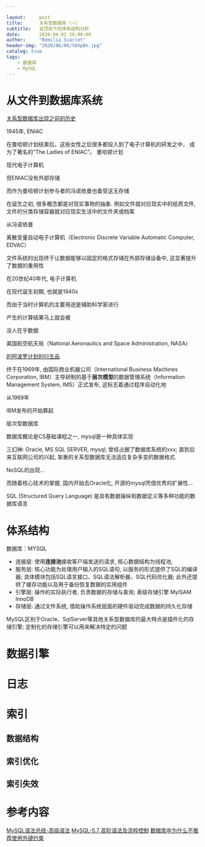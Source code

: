 ```yaml
---

layout:     post
title:      关系型数据库（一）
subtitle:   自顶向下的体系结构分析
date:       2020-04-01 10:00:00
author:     "Remilia Scarlet"
header-img: "2020/06/06/t6XpBn.jpg"
catalog: true
tags:
    - 数据库
    - MySQL
---
```


# 从文件到数据库系统

[关系型数据库出现之前的历史](https://zhuanlan.zhihu.com/p/31549663)

1945年, ENIAC

在曼哈顿计划结束后，这些女性之后很多都投入到了电子计算机的研发之中， 成为了著名的“The Ladies of ENIAC”。
曼哈顿计划

现代电子计算机

但ENIAC没有外部存储

而作为曼哈顿计划参与者的冯诺依曼也备受这无存储

在诞生之初, 很多概念都是对现实事物的抽象. 例如文件就对应现实中的纸质文件, 文件的分类存储容器就对应现实生活中的文件夹或档案

从冯诺依曼

离散变量自动电子计算机（Electronic Discrete Variable Automatic Computer, EDVAC）

文件系统的出现终于让数据能够以固定的格式存储在外部存储设备中, 这显著提升了数据的重用性

在20世纪40年代, 电子计算机

在现代诞生初期, 也就是1940s

而由于当时计算机的主要用途是辅助科学家进行

产生的计算结果马上就会被

没人在乎数据

美国航空航天局（National Aeronautics and Space Administration, NASA）

[的阿波罗计划的衍生品](https://www.ibm.com/support/knowledgecenter/zosbasics/com.ibm.imsintro4db.doc.intro/ip0ind0011003710.htm)

终于在1969年, 由国际商业机器公司（International Business Machines Corporation, IBM）主导研制的基于**层次模型**的数据管理系统（Information Management System, IMS）正式发布, 这标志着通过程序自动化地

从1969年

IBM发布的开始算起

层次型数据库

数据库概论是CS基础课程之一,
mysql是一种具体实现

三幻神: Oracle, MS SQL SERVER, mysql; 曾经占据了数据库系统的xxx; 直到后来互联网公司的兴起, 笨重的关系型数据库无法适应复杂多变的数据格式.

NoSQL的出现...

而随着核心技术的掌握, 国内开始去Oracle化, 开源的mysql凭借优秀的扩展性...

SQL (Structured Query Language) 是具有数据操纵和数据定义等多种功能的数据库语言

# 体系结构

数据库：MYSQL

* 连接层: 使用**连接池**接收客户端发送的请求, 核心数据结构为线程池,
* 服务层: 核心功能为处理用户输入的SQL语句, 以服务的形式提供了SQL的编译器; 具体模块包括SQL语言接口、SQL语法解析器、SQL代码优化器; 此外还提供了缓存功能以及用于备份恢复数据的实用组件
* 引擎层: 操作的实际执行者, 负责数据的存储与查询; 表级存储引擎 MylSAM InnoDB
* 存储层: 通过文件系统, 借助操作系统层面的硬件驱动完成数据的持久化存储

MySQL区别于Oracle、SqlServer等其他关系型数据库的最大特点是插件化的存储引擎; 定制化的存储引擎可以用来解决特定的问题

# 数据引擎

# 日志

# 索引

## 数据结构

## 索引优化

## 索引失效

# 参考内容

[MySQL语法总结-高级语法](https://zhuanlan.zhihu.com/p/63112487)
[MySQL-5.7 高阶语法及流程控制](https://www.cnblogs.com/tongxiaoda/p/8022858.html)
[数据库中为什么不推荐使用外键约束](https://www.cnblogs.com/rjzheng/p/9907304.html)
